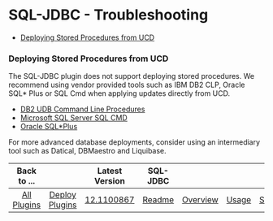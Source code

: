
SQL-JDBC - Troubleshooting
==========================

* [Deploying Stored Procedures from UCD](https://www.urbancode.com/plugindoc/ibmucd/sql-jdbc/5-641601/troubleshooting/stored-procedures-support/)

### Deploying Stored Procedures from UCD

The SQL-JDBC plugin does not support deploying stored procedures. We recommend using vendor provided tools such as IBM DB2 CLP, Oracle SQL\* Plus or SQL Cmd when applying updates directly from UCD.

* [DB2 UDB Command Line Procedures](https://www.ibm.com/developerworks/data/library/techarticle/dm-0503melnyk/)
* [Microsoft SQL Server SQL CMD](https://www.urbancode.com/plugin/microsoft-sql-server-sqlcmd-ibmucd/)
* [Oracle SQL\*Plus](https://www.urbancode.com/plugin/oracle-sqlplus-ibmucd-2/)

For more advanced database deployments, consider using an intermediary tool such as Datical, DBMaestro and Liquibase.


|          Back to ...          |                                |                                                    Latest Version                                                     |      SQL-JDBC       |||||
|:-----------------------------:|:------------------------------:|:---------------------------------------------------------------------------------------------------------------------:|:-------------------:| :---: | :---: | :---: | :---: |
| [All Plugins](../../index.md) | [Deploy Plugins](../README.md) | [12.1100867](https://raw.githubusercontent.com/UrbanCode/IBM-UCD-PLUGINS/main/files/SQL-JDBC/SQL-JDBC-12.1100867.zip) | [Readme](README.md) |[Overview](overview.md)|[Usage](usage.md)|[Steps](steps.md)|[Downloads](downloads.md)|
